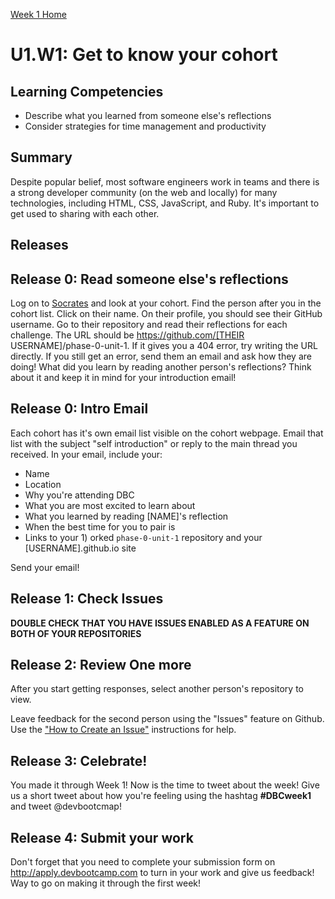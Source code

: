 [Week 1 Home](./)

# U1.W1: Get to know your cohort

## Learning Competencies
- Describe what you learned from someone else's reflections
- Consider strategies for time management and productivity

## Summary

Despite popular belief, most software engineers work in teams and there is a strong developer community (on the web and locally) for many technologies, including HTML, CSS, JavaScript, and Ruby. It's important to get used to sharing with each other.

## Releases

## Release 0: Read someone else's reflections

Log on to [Socrates](https://socrates.devbootcamp.com/) and look at your cohort. Find the person after you in the cohort list. Click on their name. On their profile, you should see their GitHub username. Go to their repository and read their reflections for each challenge. The URL should be https://github.com/[THEIR USERNAME]/phase-0-unit-1. If it gives you a 404 error, try writing the URL directly. If you still get an error, send them an email and ask how they are doing! What did you learn by reading another person's reflections? Think about it and keep it in mind for your introduction email!

## Release 0: Intro Email

Each cohort has it's own email list visible on the cohort webpage. Email that list with the subject "self introduction" or reply to the main thread you received. In your email, include your:

- Name
- Location
- Why you're attending DBC
- What you are most excited to learn about
- What you learned by reading [NAME]'s reflection
- When the best time for you to pair is
- Links to your 1) orked `phase-0-unit-1` repository and your [USERNAME].github.io site

Send your email!

## Release 1: Check Issues
**DOUBLE CHECK THAT YOU HAVE ISSUES ENABLED AS A FEATURE ON BOTH OF YOUR REPOSITORIES**

## Release 2: Review One more
After you start getting responses, select another person's repository to view.

Leave feedback for the second person using the "Issues" feature on Github. Use the ["How to Create an Issue"](https://github.com/Devbootcamp/phase-0-handbook/blob/master/coding-references/review.md) instructions for help.

## Release 3: Celebrate!
You made it through Week 1! Now is the time to tweet about the week! Give us a short tweet about how you're feeling using the hashtag **#DBCweek1** and tweet @devbootcmap!

## Release 4: Submit your work
Don't forget that you need to complete your submission form on <http://apply.devbootcamp.com> to turn in your work and give us feedback! Way to go on making it through the first week!
